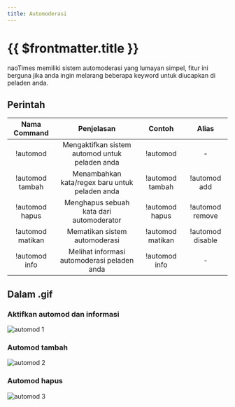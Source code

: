 ```yaml
---
title: Automoderasi
---
```


# {{ $frontmatter.title }}

naoTimes memiliki sistem automoderasi yang lumayan simpel, fitur ini berguna jika anda ingin melarang beberapa keyword untuk diucapkan di peladen anda.

## Perintah

| Nama Command | Penjelasan |  Contoh  | Alias |
|:------------:|:----------:|:--------:|:-----:|
| !automod | Mengaktifkan sistem automod untuk peladen anda | !automod | - |
| !automod tambah | Menambahkan kata/regex baru untuk peladen anda | !automod tambah | !automod add |
| !automod hapus | Menghapus sebuah kata dari automoderator | !automod hapus | !automod remove |
| !automod matikan | Mematikan sistem automoderasi | !automod matikan | !automod disable |
| !automod info | Melihat informasi automoderasi peladen anda | !automod info | - |

## Dalam .gif

### Aktifkan automod dan informasi
![automod 1](https://p.ihateani.me/dgwffvhf.gif)

### Automod tambah

![automod 2](https://p.ihateani.me/afgzssbc.gif)

### Automod hapus

![automod 3](https://p.ihateani.me/pjqkpkbu.gif)